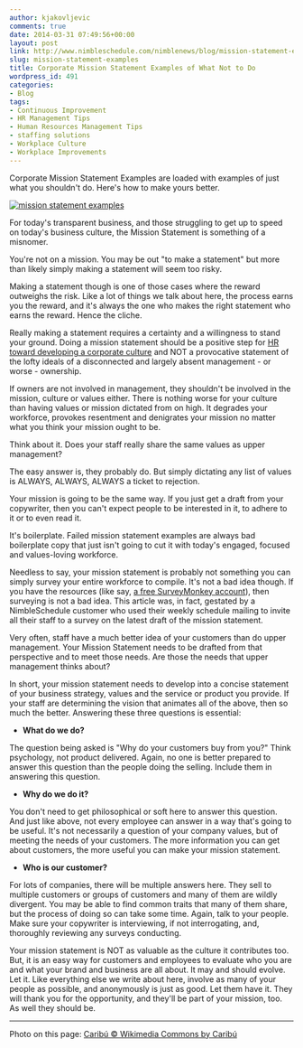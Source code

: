 ```yaml
---
author: kjakovljevic
comments: true
date: 2014-03-31 07:49:56+00:00
layout: post
link: http://www.nimbleschedule.com/nimblenews/blog/mission-statement-examples/
slug: mission-statement-examples
title: Corporate Mission Statement Examples of What Not to Do
wordpress_id: 491
categories:
- Blog
tags:
- Continuous Improvement
- HR Management Tips
- Human Resources Management Tips
- staffing solutions
- Workplace Culture
- Workplace Improvements
---
```


Corporate Mission Statement Examples are loaded with examples of just what you shouldn't do. Here's how to make yours better.

[![mission statement examples](http://www.nimbleschedule.com/wp-content/uploads/2014/03/mission-statement-examples.png)](http://www.nimbleschedule.com/wp-content/uploads/2014/03/mission-statement-examples.png)

For today's transparent business, and those struggling to get up to speed on today's business culture, the Mission Statement is something of a misnomer.

You're not on a mission. You may be out "to make a statement" but more than likely simply making a statement will seem too risky.

Making a statement though is one of those cases where the reward outweighs the risk. Like a lot of things we talk about here, the process earns you the reward, and it's always the one who makes the right statement who earns the reward. Hence the cliche.

Really making a statement requires a certainty and a willingness to stand your ground. Doing a mission statement should be a positive step for [HR toward developing a corporate culture](http://www.weknownext.com/blog/hr-s-role-in-developing-a-positive-corporate-culture) and NOT a provocative statement of the lofty ideals of a disconnected and largely absent management - or worse - ownership.

If owners are not involved in management, they shouldn't be involved in the mission, culture or values either. There is nothing worse for your culture than having values or mission dictated from on high. It degrades your workforce, provokes resentment and denigrates your mission no matter what you think your mission ought to be.

Think about it. Does your staff really share the same values as upper management?

The easy answer is, they probably do. But simply dictating any list of values is ALWAYS, ALWAYS, ALWAYS a ticket to rejection.

Your mission is going to be the same way. If you just get a draft from your copywriter, then you can't expect people to be interested in it, to adhere to it or to even read it.

It's boilerplate. Failed mission statement examples are always bad boilerplate copy that just isn't going to cut it with today's engaged, focused and values-loving workforce.

Needless to say, your mission statement is probably not something you can simply survey your entire workforce to compile. It's not a bad idea though. If you have the resources (like say, [a free SurveyMonkey account](https://www.surveymonkey.com/)), then surveying is not a bad idea. This article was, in fact, gestated by a NimbleSchedule customer who used their weekly schedule mailing to invite all their staff to a survey on the latest draft of the mission statement.

Very often, staff have a much better idea of your customers than do upper management. Your Mission Statement needs to be drafted from that perspective and to meet those needs. Are those the needs that upper management thinks about?

In short, your mission statement needs to develop into a concise statement of your business strategy, values and the service or product you provide. If your staff are determining the vision that animates all of the above, then so much the better. Answering these three questions is essential:



	
  * **What do we do?**


The question being asked is "Why do your customers buy from you?" Think psychology, not product delivered. Again, no one is better prepared to answer this question than the people doing the selling. Include them in answering this question.

	
  * **Why do we do it?**


You don't need to get philosophical or soft here to answer this question. And just like above, not every employee can answer in a way that's going to be useful. It's not necessarily a question of your company values, but of meeting the needs of your customers. The more information you can get about customers, the more useful you can make your mission statement.

	
  * **Who is our customer?**


For lots of companies, there will be multiple answers here. They sell to multiple customers or groups of customers and many of them are wildly divergent. You may be able to find common traits that many of them share, but the process of doing so can take some time. Again, talk to your people. Make sure your copywriter is interviewing, if not interrogating, and, thoroughly reviewing any surveys conducting.

Your mission statement is NOT as valuable as the culture it contributes too. But, it is an easy way for customers and employees to evaluate who you are and what your brand and business are all about. It may and should evolve. Let it. Like everything else we write about here, involve as many of your people as possible, and anonymously is just as good. Let them have it. They will thank you for the opportunity, and they'll be part of your mission, too. As well they should be.

____

Photo on this page: [Caribú © Wikimedia Commons by Caribú](http://commons.wikimedia.org/wiki/File:Carib%C3%BA.jpg)
